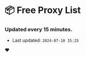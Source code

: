 # :package: Free Proxy List
### Updated every 15 minutes.

- Last updated: `2024-07-10 15:25`

:heart:
